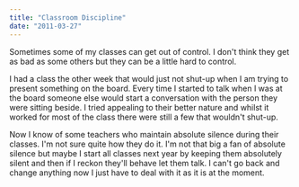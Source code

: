 ```yaml
---
title: "Classroom Discipline"
date: "2011-03-27"
---
```

<p>Sometimes some of my classes can get out of control. I don't think they get as bad as some others but they can be a little hard to control.</p>
<p>I had a class the other week that would just not shut-up when I am trying to present something on the board. Every time I started to talk when I was at the board someone else would start a conversation with the person they were sitting beside. I tried appealing to their better nature and whilst it worked for most of the class there were still a few that wouldn't shut-up.</p>
<p>Now I know of some teachers who maintain absolute silence during their classes. I'm not sure quite how they do it. I'm not that big a fan of absolute silence but maybe I start all classes next year by keeping them absolutely silent and then if I reckon they'll behave let them talk. I can't go back and change anything now I just have to deal with it as it is at the moment.</p>
